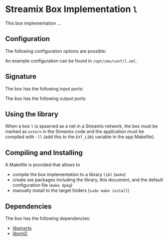 # Streamix Box Implementation `l`

This box implementation ...

## Configuration

The following configuration options are possible:

An example configuration can be found in `/opt/smx/conf/l.xml`.

## Signature

The box has the following input ports:

The box has the following output ports:

## Using the library

When a box `l` is spawned as a net in a Streamix network, the box must
be marked as `extern` in the Streamix code and the application must be compiled
with `-ll` (add this to the `EXT_LIBS` variable in the app Makefile).

## Compiling and Installing

A Makefile is provided that allows to
 - compile the box implementation to a library `libl` (`make`)
 - create `deb` packages including the library, this document, and the default configuration file (`make dpkg`)
 - manually install to the target folders (`sudo make install`)

## Dependencies

The box has the following dependencies:
 - [libsmxrts](https://github.com/moiri/streamix-rts)
 - [libxml2](http://xmlsoft.org/)
